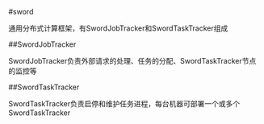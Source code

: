 #sword

通用分布式计算框架，有SwordJobTracker和SwordTaskTracker组成

##SwordJobTracker

SwordJobTracker负责外部请求的处理、任务的分配、SwordTaskTracker节点的监控等

##SwordTaskTracker

SwordTaskTracker负责启停和维护任务进程，每台机器可部署一个或多个SwordTaskTracker